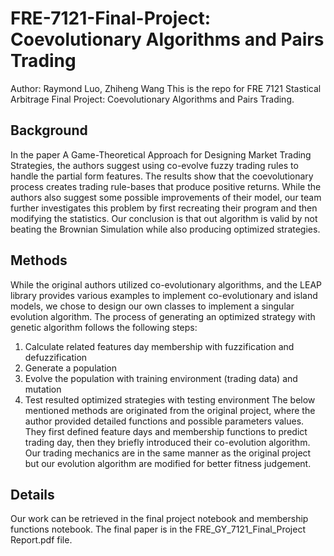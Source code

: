 # FRE-7121-Final-Project: Coevolutionary Algorithms and Pairs Trading
Author: Raymond Luo, Zhiheng Wang
This is the repo for FRE 7121 Stastical Arbitrage Final Project: Coevolutionary Algorithms and Pairs Trading.

## Background
In the paper A Game-Theoretical Approach for Designing Market Trading Strategies, the authors suggest using co-evolve fuzzy trading rules to handle the partial form features. The results show that the coevolutionary process creates trading rule-bases that produce positive returns. While the authors also suggest some possible improvements of their model, our team further investigates this problem by first recreating their program and then modifying the statistics. Our conclusion is that out algorithm is valid by not beating
the Brownian Simulation while also producing optimized strategies.

## Methods
While the original authors utilized co-evolutionary algorithms, and the LEAP library provides various examples to implement co-evolutionary and island models, we chose to design our own classes to implement a singular evolution algorithm. The process of generating an optimized strategy with genetic algorithm follows
the following steps:
1. Calculate related features day membership with fuzzification and defuzzification
2. Generate a population
3. Evolve the population with training environment (trading data) and mutation
4. Test resulted optimized strategies with testing environment
The below mentioned methods are originated from the original project, where the author provided detailed functions and possible parameters values. They first defined feature days and membership functions to predict trading day, then they briefly introduced their co-evolution algorithm. Our trading mechanics are in the same manner as the original project but our evolution algorithm are modified for better fitness judgement.

## Details
Our work can be retrieved in the final project notebook and membership functions notebook. The final paper is in the FRE_GY_7121_Final_Project Report.pdf file. 
